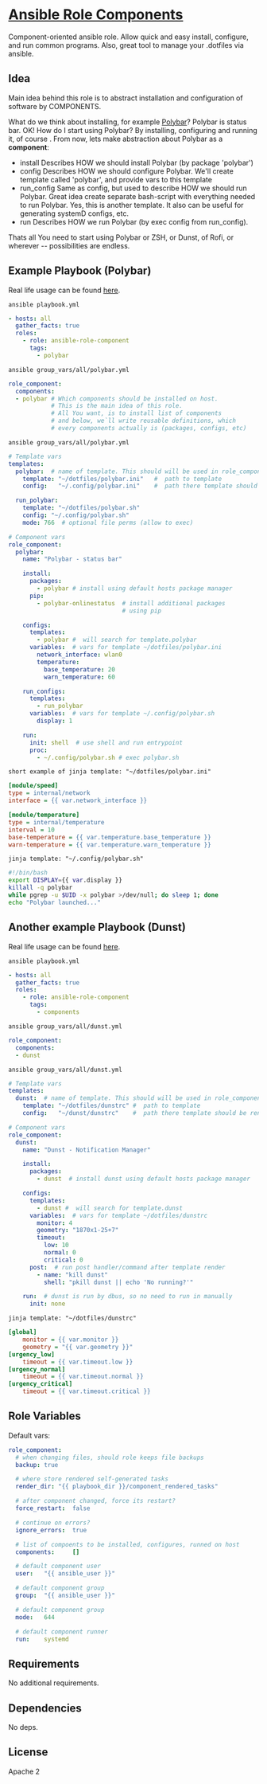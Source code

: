 [Ansible Role Components](https://galaxy.ansible.com/shellshock1953/components)
=========

Component-oriented ansible role. Allow quick and easy install, configure, and run common programs. Also, great tool to manage your .dotfiles via ansible.

Idea
--------------

Main idea behind this role is to abstract installation and configuration of software by COMPONENTS. 

What do we think about installing, for example [Polybar](https://github.com/polybar/polybar)? Polybar is status bar. OK! How do I start using Polybar? By installing, configuring and running it, of course . From now, lets make abstraction about Polybar as a **component**: 
- install 
  Describes HOW we should install Polybar (by package 'polybar')
- config
  Describes HOW we should configure Polybar. We'll create template called 'polybar', and provide vars to this template
- run\_config
  Same as config, but used to describe HOW we should run Polybar. Great idea create separate bash-script with everything needed to run Polybar. Yes, this is another template. It also can be useful for generating systemD configs, etc.
- run
  Describes HOW we run Polybar (by exec config from run\_config).

Thats all You need to start using Polybar or ZSH, or Dunst, of Rofi, or wherever -- possibilities are endless.

Example Playbook (Polybar)
----------------
Real life usage can be found [here](https://gitlab.com/shellshock.dnull/ansible). 

`ansible playbook.yml`
```yaml
- hosts: all
  gather_facts: true
  roles:
    - role: ansible-role-component
      tags:
        - polybar
```

`ansible group_vars/all/polybar.yml`
```yaml
role_component:
  components:
  - polybar # Which components should be installed on host.
            # This is the main idea of this role.
            # All You want, is to install list of components
            # and below, we`ll write reusable definitions, which
            # every components actually is (packages, configs, etc)
```

`ansible group_vars/all/polybar.yml`
```yaml
# Template vars
templates:
  polybar:  # name of template. This should will be used in role_component.dunst.templates[]
    template: "~/dotfiles/polybar.ini"   #  path to template
    config:   "~/.config/polybar.ini"    #  path there template should be rendered

  run_polybar:
    template: "~/dotfiles/polybar.sh"
    config: "~/.config/polybar.sh"
    mode: 766  # optional file perms (allow to exec)

# Component vars
role_component:
  polybar:
    name: "Polybar - status bar"

    install:
      packages:
        - polybar # install using default hosts package manager
      pip:
        - polybar-onlinestatus  # install additional packages 
                                # using pip

    configs:
      templates:
        - polybar #  will search for template.polybar
      variables:  # vars for template ~/dotfiles/polybar.ini
        network_interface: wlan0
        temperature:
          base_temperature: 20
          warn_temperature: 60

    run_configs:
      templates:
        - run_polybar
      variables:  # vars for template ~/.config/polybar.sh
        display: 1

    run:
      init: shell  # use shell and run entrypoint
      proc: 
        - ~/.config/polybar.sh # exec polybar.sh
```

`short example of jinja template: "~/dotfiles/polybar.ini"`
```ini
[module/speed]
type = internal/network
interface = {{ var.network_interface }}

[module/temperature]
type = internal/temperature
interval = 10
base-temperature = {{ var.temperature.base_temperature }}
warn-temperature = {{ var.temperature.warn_temperature }}
```

`jinja template: "~/.config/polybar.sh"`
```bash
#!/bin/bash
export DISPLAY={{ var.display }}
killall -q polybar
while pgrep -u $UID -x polybar >/dev/null; do sleep 1; done
echo "Polybar launched..."
```

Another example Playbook (Dunst)
----------------

Real life usage can be found [here](https://gitlab.com/shellshock.dnull/ansible). 

`ansible playbook.yml`
```yaml
- hosts: all
  gather_facts: true
  roles:
    - role: ansible-role-component
      tags:
        - components
```

`ansible group_vars/all/dunst.yml`
```yaml
role_component:
  components:
  - dunst 
```

`ansible group_vars/all/dunst.yml`
```yaml
# Template vars
templates:
  dunst:  # name of template. This should will be used in role_component.dunst.templates[]
    template: "~/dotfiles/dunstrc" #  path to template
    config:   "~/dunst/dunstrc"    #  path there template should be rendered

# Component vars
role_component:
  dunst:
    name: "Dunst - Notification Manager"

    install:
      packages:
        - dunst  # install dunst using default hosts package manager

    configs:
      templates:
        - dunst #  will search for template.dunst
      variables:  # vars for template ~/dotfiles/dunstrc
        monitor: 4
        geometry: "1870x1-25+7"
        timeout:
          low: 10
          normal: 0
          critical: 0
      post:  # run post handler/command after template render
        - name: "kill dunst"
          shell: "pkill dunst || echo 'No running?'"

    run:  # dunst is run by dbus, so no need to run in manually
      init: none
```

`jinja template: "~/dotfiles/dunstrc"`
```ini
[global]
    monitor = {{ var.monitor }}
    geometry = "{{ var.geometry }}"
[urgency_low]
    timeout = {{ var.timeout.low }}
[urgency_normal]
    timeout = {{ var.timeout.normal }}
[urgency_critical]
    timeout = {{ var.timeout.critical }}
```

Role Variables
--------------

Default vars:
```yaml
role_component:
  # when changing files, should role keeps file backups
  backup: true

  # where store rendered self-generated tasks
  render_dir: "{{ playbook_dir }}/component_rendered_tasks"

  # after component changed, force its restart?
  force_restart:  false

  # continue on errors?
  ignore_errors:  true

  # list of compoents to be installed, configures, runned on host
  components:     []

  # default component user
  user:   "{{ ansible_user }}"

  # default component group
  group:  "{{ ansible_user }}"

  # default component group
  mode:   644

  # default component runner
  run:    systemd
```

Requirements
------------

No additional requirements.

Dependencies
------------

No deps.

License
-------

Apache 2
